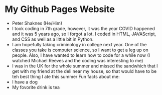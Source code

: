# My Github Pages Website
* Peter Shaknes (He/Him)
* I took coding in 7th grade, however, it was the year COVID happened and it was 5 years ago, so I forgot a lot. I coded in HTML, JAVAScript, and CSS as well as a little bit in Python.
* I am hopefully taking criminology in college next year. One of the classes you take is computer science, so I want to get a leg up on people. Also, I have wanted to learn how to code for a while now (I watched Michael Reeves and the coding was interesting to me)
* I was in the UK for the whole summer and missed the sandwhich that I get with my friend at the deli near my house, so that would have to be teh best thing I ate this summer
Fun facts about me:
* I have a dog 
* My fovorite drink is tea

